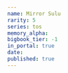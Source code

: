 ```yaml
---
name: Mirror Sulu
rarity: 5
series: tos
memory_alpha:
bigbook_tier: -1
in_portal: true
date:
published: true
---
```



